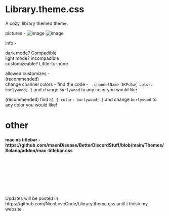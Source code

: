 # Library.theme.css
A cozy, library themed theme.

pictures - ![image](https://user-images.githubusercontent.com/103645370/177005410-450d41b8-5fa8-4008-8cae-937790e77cf6.png)
![image](https://user-images.githubusercontent.com/103645370/177005433-e0f25e11-d384-4001-b04b-d41ca1e63987.png)

info - 

dark mode? Compadible <br>
light mode? incompadible<br>
customizeable? Little-to-none<br>

allowed customizes -<br>
(recommended) <br>
change channel colors - find the code - ```
.channelName-3KPsGw{
    color: burlywood;
}``` and change ```burlywood``` to any color you would like

(recommended) find ```h1 {
       color: burlywood;
}```
   and change ```burlywood``` to any color you would like!
   
   
   <h1> other </h1>
   
   <h4> mac os titlebar  - https://github.com/maenDisease/BetterDiscordStuff/blob/main/Themes/Solana/addon/mac-titlebar.css </h4><br><br><br><br><br><br>
   
   <p>Updates will be posted in https://github.com/NicoLoveCode/Library.theme.css until i finish my website</p>
   
                                           
